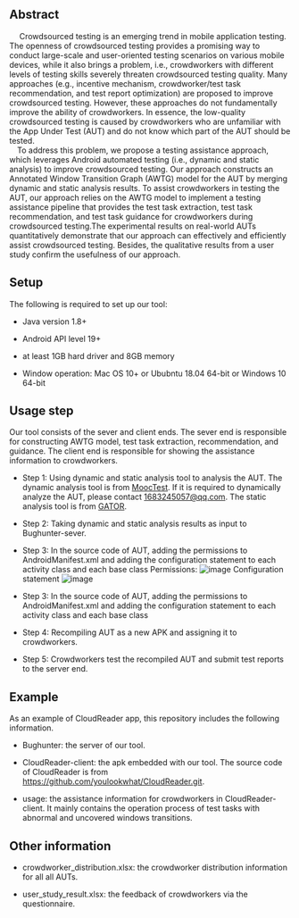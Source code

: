 ## Abstract

&emsp; Crowdsourced testing is an emerging trend in mobile application testing. The openness of crowdsourced testing provides a promising way to conduct large-scale and user-oriented testing scenarios on various mobile devices, while it also brings a problem, i.e., crowdworkers with different levels of testing skills severely threaten crowdsourced testing quality. Many approaches (e.g., incentive mechanism, crowdworker/test task recommendation, and test report optimization) are proposed to improve crowdsourced testing. However, these approaches do not fundamentally improve the ability of crowdworkers. In essence, the low-quality crowdsourced testing is caused by crowdworkers who are unfamiliar with the App Under Test (AUT) and do not know which part of the AUT should be tested. 
<br>
&emsp;To address this problem, we propose a testing assistance approach, which leverages Android automated testing (i.e., dynamic and static analysis) to improve crowdsourced testing. Our approach constructs an Annotated Window Transition Graph (AWTG) model for the AUT by merging dynamic and static analysis results. To assist crowdworkers in testing the AUT, our approach relies on the AWTG model to implement a testing assistance pipeline that provides the test task extraction, test task recommendation, and test task guidance for crowdworkers during crowdsourced testing.The experimental results on real-world AUTs quantitatively demonstrate that our approach can effectively and efficiently assist crowdsourced testing. Besides, the qualitative results from a user study confirm the usefulness of our approach.

## Setup
The following is required to set up our tool:
+ Java version 1.8+

+ Android API level 19+

+ at least 1GB hard driver and 8GB memory

+ Window operation: Mac OS 10+ or Ububntu 18.04 64-bit or Windows 10 64-bit

## Usage step
Our tool consists of the sever and client ends. The sever end is responsible for constructing AWTG model, test task extraction, recommendation, and guidance. The client end is responsible for showing the assistance information to crowdworkers.

+ Step 1: Using dynamic and static analysis tool to analysis the AUT. The dynamic analysis tool is from [MoocTest](http://www.mooctest.net). If it is required to dynamically analyze the AUT, please contact 1683245057@qq.com. The static analysis tool is from [GATOR](http://web.cse.ohio-state.edu/presto/software/gator/). 

+ Step 2: Taking dynamic and static analysis results as input to Bughunter-sever.

+ Step 3: In the source code of AUT, adding the permissions to AndroidManifest.xml and adding the configuration statement to each activity class and each base class
Permissions:
![image](https://user-images.githubusercontent.com/18481003/181909034-0fc36a1b-e270-49c6-a7ea-bbd9f52f76e7.png)
Configuration statement
![image](https://user-images.githubusercontent.com/18481003/181909072-66b0f5d8-8e1a-4cb9-81fc-124b71823a53.png)


+ Step 3: In the source code of AUT, adding the permissions to AndroidManifest.xml and adding the configuration statement to each activity class and each base class

+ Step 4: Recompiling AUT as a new APK and assigning it to crowdworkers.

+ Step 5: Crowdworkers test the recompiled AUT and submit test reports to the server end.



## Example
As an example of CloudReader app, this repository includes the following information.

+ Bughunter: the server of our tool.

+ CloudReader-client: the apk embedded with our tool. The source code of CloudReader is from https://github.com/youlookwhat/CloudReader.git.

+ usage: the assistance information for crowdworkers in CloudReader-client. It mainly contains the operation process of test tasks with abnormal and uncovered windows transitions.

## Other information

+ crowdworker_distribution.xlsx: the crowdworker distribution information for all all AUTs.

+ user_study_result.xlsx: the feedback of crowdworkers via the questionnaire.
